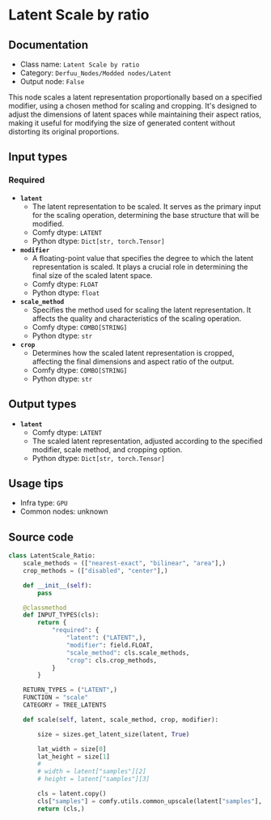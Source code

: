 # Latent Scale by ratio
## Documentation
- Class name: `Latent Scale by ratio`
- Category: `Derfuu_Nodes/Modded nodes/Latent`
- Output node: `False`

This node scales a latent representation proportionally based on a specified modifier, using a chosen method for scaling and cropping. It's designed to adjust the dimensions of latent spaces while maintaining their aspect ratios, making it useful for modifying the size of generated content without distorting its original proportions.
## Input types
### Required
- **`latent`**
    - The latent representation to be scaled. It serves as the primary input for the scaling operation, determining the base structure that will be modified.
    - Comfy dtype: `LATENT`
    - Python dtype: `Dict[str, torch.Tensor]`
- **`modifier`**
    - A floating-point value that specifies the degree to which the latent representation is scaled. It plays a crucial role in determining the final size of the scaled latent space.
    - Comfy dtype: `FLOAT`
    - Python dtype: `float`
- **`scale_method`**
    - Specifies the method used for scaling the latent representation. It affects the quality and characteristics of the scaling operation.
    - Comfy dtype: `COMBO[STRING]`
    - Python dtype: `str`
- **`crop`**
    - Determines how the scaled latent representation is cropped, affecting the final dimensions and aspect ratio of the output.
    - Comfy dtype: `COMBO[STRING]`
    - Python dtype: `str`
## Output types
- **`latent`**
    - Comfy dtype: `LATENT`
    - The scaled latent representation, adjusted according to the specified modifier, scale method, and cropping option.
    - Python dtype: `Dict[str, torch.Tensor]`
## Usage tips
- Infra type: `GPU`
- Common nodes: unknown


## Source code
```python
class LatentScale_Ratio:
    scale_methods = (["nearest-exact", "bilinear", "area"],)
    crop_methods = (["disabled", "center"],)

    def __init__(self):
        pass

    @classmethod
    def INPUT_TYPES(cls):
        return {
            "required": {
                "latent": ("LATENT",),
                "modifier": field.FLOAT,
                "scale_method": cls.scale_methods,
                "crop": cls.crop_methods,
            }
        }

    RETURN_TYPES = ("LATENT",)
    FUNCTION = "scale"
    CATEGORY = TREE_LATENTS

    def scale(self, latent, scale_method, crop, modifier):

        size = sizes.get_latent_size(latent, True)

        lat_width = size[0]
        lat_height = size[1]
        #
        # width = latent["samples"][2]
        # height = latent["samples"][3]

        cls = latent.copy()
        cls["samples"] = comfy.utils.common_upscale(latent["samples"], lat_width // 8, lat_height // 8, scale_method, crop)
        return (cls,)

```
